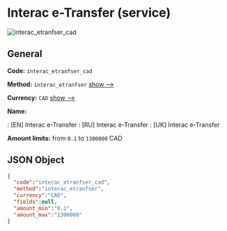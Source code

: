 
# Interac e-Transfer (service) 
![interac_etranfser_cad](https://static.openfintech.io/payout_methods/interac_etranfser_cad/logo.svg?w=400&c=v0.59.26#w24)  

## General 
 
**Code:** `interac_etranfser_cad` 
 
**Method:** `interac_etranfser` [show -->](/payout-methods/interac_etranfser/) 
 
**Currency:** `CAD` [show -->](/currencies/CAD/) 
 
**Name:** 
 
:	[EN] Interac e-Transfer 
:	[RU] Interac e-Transfer 
:	[UK] Interac e-Transfer 
 
**Amount limits:** from `0.1` to `1300000` CAD 

## JSON Object 

```json
{
  "code":"interac_etranfser_cad",
  "method":"interac_etranfser",
  "currency":"CAD",
  "fields":null,
  "amount_min":"0.1",
  "amount_max":"1300000"
}
```  

